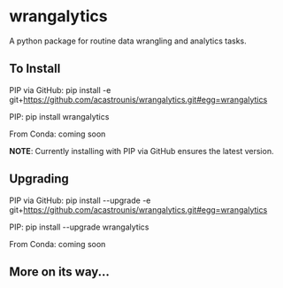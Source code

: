 # wrangalytics

A python package for routine data wrangling and analytics tasks.

## To Install

PIP via GitHub: pip install -e git+https://github.com/acastrounis/wrangalytics.git#egg=wrangalytics

PIP: pip install wrangalytics

From Conda: coming soon

**NOTE**: Currently installing with PIP via GitHub ensures the latest version.

## Upgrading

PIP via GitHub: pip install --upgrade -e git+https://github.com/acastrounis/wrangalytics.git#egg=wrangalytics

PIP: pip install --upgrade wrangalytics

From Conda: coming soon

## More on its way...